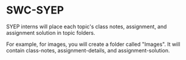 # SWC-SYEP

SYEP interns will place each topic's class notes, assignment, and assignment solution in topic folders.

For example, for images, you will create a folder called "Images". It will contain class-notes, assignment-details, and assignment-solution.